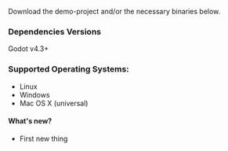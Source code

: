 Download the demo-project and/or the necessary binaries below.

### Dependencies Versions

Godot v4.3+  

### Supported Operating Systems:
- Linux
- Windows
- Mac OS X (universal)

#### What's new?
- First new thing
